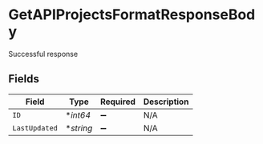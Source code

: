 # GetAPIProjectsFormatResponseBody

Successful response


## Fields

| Field              | Type               | Required           | Description        |
| ------------------ | ------------------ | ------------------ | ------------------ |
| `ID`               | **int64*           | :heavy_minus_sign: | N/A                |
| `LastUpdated`      | **string*          | :heavy_minus_sign: | N/A                |